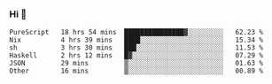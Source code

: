 ### Hi 👋

<!--START_SECTION:waka-->

```text
PureScript   18 hrs 54 mins  ███████████████▓░░░░░░░░░   62.23 %
Nix          4 hrs 39 mins   ████░░░░░░░░░░░░░░░░░░░░░   15.34 %
sh           3 hrs 30 mins   ███░░░░░░░░░░░░░░░░░░░░░░   11.53 %
Haskell      2 hrs 12 mins   █▓░░░░░░░░░░░░░░░░░░░░░░░   07.29 %
JSON         29 mins         ▒░░░░░░░░░░░░░░░░░░░░░░░░   01.63 %
Other        16 mins         ▒░░░░░░░░░░░░░░░░░░░░░░░░   00.89 %
```

<!--END_SECTION:waka-->
